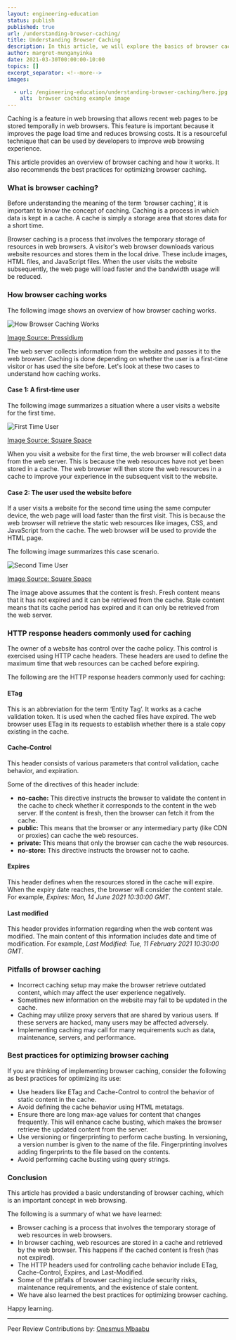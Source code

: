 ```yaml
---
layout: engineering-education
status: publish
published: true
url: /understanding-browser-caching/
title: Understanding Browser Caching
description: In this article, we will explore the basics of browser caching in web browsing and understand how it works. We will go through the main headers used in caching and highlight some of the limitations of this phenomenon.  
author: margret-munganyinka
date: 2021-03-30T00:00:00-10:00
topics: []
excerpt_separator: <!--more-->
images:

  - url: /engineering-education/understanding-browser-caching/hero.jpg
    alt:  browser caching example image
---
```

Caching is a feature in web browsing that allows recent web pages to be stored temporally in web browsers. This feature is important because it improves the page load time and reduces browsing costs. It is a resourceful technique that can be used by developers to improve web browsing experience.
<!--more-->
This article provides an overview of browser caching and how it works. It also recommends the best practices for optimizing browser caching.

### What is browser caching?
Before understanding the meaning of the term ‘browser caching’, it is important to know the concept of caching. Caching is a process in which data is kept in a cache. A cache is simply a storage area that stores data for a short time. 

Browser caching is a process that involves the temporary storage of resources in web browsers. A visitor's web browser downloads various website resources and stores them in the local drive. These include images, HTML files, and JavaScript files. When the user visits the website subsequently, the web page will load faster and the bandwidth usage will be reduced.

### How browser caching works
The following image shows an overview of how browser caching works. 

![How Browser Caching Works](/understanding-browser-caching/how-browser-caching-works.png)

[Image Source: Pressidium](https://cdn.pressidium.com/wp-content/uploads/2017/05/Pressidium_blogpost_04_05_2017-05.png)

The web server collects information from the website and passes it to the web browser. Caching is done depending on whether the user is a first-time visitor or has used the site before. Let's look at these two cases to understand how caching works.

#### Case 1: A first-time user
The following image summarizes a situation where a user visits a website for the first time. 

![First Time User](/understanding-browser-caching/first-time-user.png)

[Image Source: Square Space](https://images.squarespace-cdn.com/content/v1/54dd763ce4b01f6b05bab7db/1500929956175-BSHCBXNKVLOYA7SQALND/ke17ZwdGBToddI8pDm48kOlFUBfJxpXVGWigDn9WvsVZw-zPPgdn4jUwVcJE1ZvWQUxwkmyExglNqGp0IvTJZUJFbgE-7XRK3dMEBRBhUpyYnEE_v2jAnY7dzuv3yZ4jMuw6HAWdrXinR21iqkdZSawaMjy-dbGOo66KiVJ5ZCo/image-asset.png?format=750w)

When you visit a website for the first time, the web browser will collect data from the web server. This is because the web resources have not yet been stored in a cache. The web browser will then store the web resources in a cache to improve your experience in the subsequent visit to the website. 

#### Case 2: The user used the website before
If a user visits a website for the second time using the same computer device, the web page will load faster than the first visit. This is because the web browser will retrieve the static web resources like images, CSS, and JavaScript from the cache. The web browser will be used to provide the HTML page. 

The following image summarizes this case scenario. 

![Second Time User](/understanding-browser-caching/second-time-user.png)

[Image Source: Square Space](https://images.squarespace-cdn.com/content/v1/54dd763ce4b01f6b05bab7db/1500994738580-9SU7J5VBB90VPZ7U37R8/ke17ZwdGBToddI8pDm48kII892lw0xls72lO21Q9XbVZw-zPPgdn4jUwVcJE1ZvWQUxwkmyExglNqGp0IvTJZUJFbgE-7XRK3dMEBRBhUpwHTuzmK1oUKM3h2UCt2VwL5QT4uAsMd3RAMkIY_uS5-OcwnZ4GtDYemfJYE0HTnhA/image-asset.png?format=750w)

The image above assumes that the content is fresh. Fresh content means that it has not expired and it can be retrieved from the cache. Stale content means that its cache period has expired and it can only be retrieved from the web server. 

### HTTP response headers commonly used for caching
The owner of a website has control over the cache policy. This control is exercised using HTTP cache headers. These headers are used to define the maximum time that web resources can be cached before expiring. 

The following are the HTTP response headers commonly used for caching:

#### ETag
This is an abbreviation for the term ‘Entity Tag’. It works as a cache validation token. It is used when the cached files have expired. The web browser uses ETag in its requests to establish whether there is a stale copy existing in the cache. 

#### Cache-Control
This header consists of various parameters that control validation, cache behavior, and expiration. 

Some of the directives of this header include:
- **no-cache:** This directive instructs the browser to validate the content in the cache to check whether it corresponds to the content in the web server. If the content is fresh, then the browser can fetch it from the cache. 
- **public:** This means that the browser or any intermediary party (like CDN or proxies) can cache the web resources.
- **private:** This means that only the browser can cache the web resources.
- **no-store:** This directive instructs the browser not to cache. 

#### Expires
This header defines when the resources stored in the cache will expire. When the expiry date reaches, the browser will consider the content stale. For example, *Expires: Mon, 14 June 2021 10:30:00 GMT*. 
  
#### Last modified
This header provides information regarding when the web content was modified. The main content of this information includes date and time of modification. For example, *Last Modified: Tue, 11 February 2021 10:30:00 GMT*. 

### Pitfalls of browser caching
- Incorrect caching setup may make the browser retrieve outdated content, which may affect the user experience negatively.
- Sometimes new information on the website may fail to be updated in the cache. 
- Caching may utilize proxy servers that are shared by various users. If these servers are hacked, many users may be affected adversely.
- Implementing caching may call for many requirements such as data, maintenance, servers, and performance. 

### Best practices for optimizing browser caching
If you are thinking of implementing browser caching, consider the following as best practices for optimizing its use:
- Use headers like ETag and Cache-Control to control the behavior of static content in the cache.
- Avoid defining the cache behavior using HTML metatags.
- Ensure there are long max-age values for content that changes frequently. This will enhance cache busting, which makes the browser retrieve the updated content from the server. 
- Use versioning or fingerprinting to perform cache busting. In versioning, a version number is given to the name of the file. Fingerprinting involves adding fingerprints to the file based on the contents.
- Avoid performing cache busting using query strings.

### Conclusion
This article has provided a basic understanding of browser caching, which is an important concept in web browsing. 

The following is a summary of what we have learned:
-	Browser caching is a process that involves the temporary storage of web resources in web browsers. 
-	In browser caching, web resources are stored in a cache and retrieved by the web browser. This happens if the cached content is fresh (has not expired). 
-	The HTTP headers used for controlling cache behavior include ETag, Cache-Control, Expires, and Last-Modified. 
-	Some of the pitfalls of browser caching include security risks, maintenance requirements, and the existence of stale content. 
-	We have also learned the best practices for optimizing browser caching. 

Happy learning.

---
Peer Review Contributions by: [Onesmus Mbaabu](/authors/onesmus-mbaabu/)
